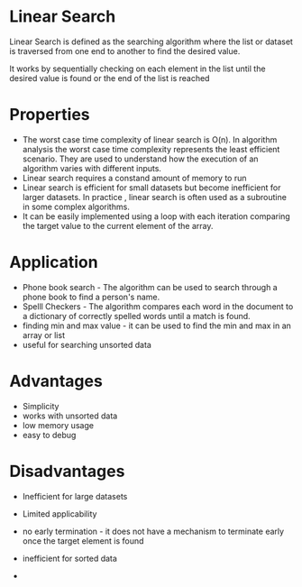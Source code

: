 # Linear Search

Linear Search is defined as the searching algorithm where the list or dataset is traversed from one end to another to find the desired value. 

It works by sequentially checking on each element in the list until the desired value is found or the end of the list is reached

# Properties

- The worst case time complexity of linear search is O(n). In algorithm analysis the worst case time complexity represents the least efficient scenario. They are used to understand how the execution of an algorithm varies with different inputs.
- Linear search requires a constand amount of memory to run
- Linear search is efficient for small datasets but become inefficient for larger datasets. In practice , linear search is often used as a subroutine in some complex algorithms.
- It can be easily implemented using a loop with each iteration comparing the target value to the current element of the array.

# Application

- Phone book search - The algorithm can be used to search through a phone book to find a person's name.
- Spelll Checkers - The algorithm compares each word in the document to a dictionary of correctly spelled words until a match is found.
- finding min and max value - it can be used to find the min and max in an array or list
- useful for searching unsorted data

# Advantages

- Simplicity
- works with unsorted data
- low memory usage
- easy to debug

# Disadvantages

- Inefficient for large datasets
- Limited applicability
- no early termination - it does not have a mechanism to terminate early once the target element is found
- inefficient for sorted data

- 
